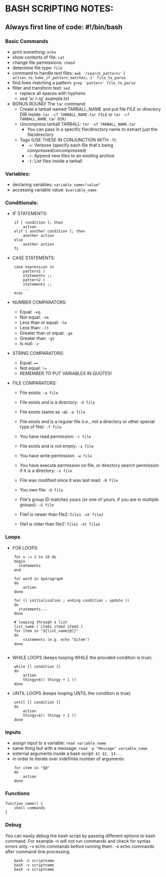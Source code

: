 # BASH SCRIPTING NOTES:
## Always first line of code: #!/bin/bash

### Basic Commands
* print something: ```echo```
* show contents of file: ```cat```
* change file permissions: ```chmod```
* determine file type: ```file```
* command to handle text files: ```awk '/search_pattern/ { action_to_take_if_pattern_matches; }' file_to_parse```
* find lines matching a pattern: ```grep 'pattern' file_to_parse```
* filter and transform text: ```sed```
	* replace all spaces with hyphens
	* sed 's/ /-/g' example.txt
* BONUS ROUND! The ```tar``` command:
	* Create a tarball named TARBALL_NAME and put file FILE or directory DIR inside: ```tar -cf TARBALL_NAME.tar FILE``` or ```tar -cf TARBALL_NAME.tar DIR/```
	* Uncompress tarball TARBALL: ```tar -xf TARBALL_NAME.tar```
		* You can pass in a specific file/directory name to extract just the file/directory
	* Tags (USE THESE IN CONJUNCTION WITH ```-f```):
		* ```-v```: Verbose (specify each file that's being compressed/uncompressed)
		* ```-r```: Append new files to an existing archive
		* ```-t```: List files inside a tarball

### Variables:
* declaring variables: ```variable_name="value"```
* accessing variable value: ```$variable_name```

### Conditionals:
* IF STATEMENTS:
```
	if [ condition ]; then
		action
	elif [ another condition ]; then
		another action
	else
		another action
	fi
```

* CASE STATEMENTS:
```
	case expression in
	    pattern1 )
		statements ;;
	    pattern2 )
		statements ;;
	    ...
	esac
```

* NUMBER COMPARATORS:
	* Equal: ```-eq```
	* Not equal: ```-ne```
	* Less than or equal: ```-le```
	* Less than: ```-lt```
	* Greater than or equal: ```-ge```
	* Greater than: ```-gt```
	* Is null: ```-z```

* STRING COMPARATORS:
	* Equal: ```==```
	* Not equal: ```!=```
	* REMEMBER TO PUT VARIABLES IN QUOTES!
	
* FILE COMPARATORS:
	* File exists: ```-a file```
	* File exists and is a directory: ```-d file```
	* File exists (same as -a): ```-e file```
	* File exists and is a regular file (i.e., not a directory or other special type of file): ```-f file```
	* You have read permission: ```-r file``` 
	* File exists and is not empty: ```-s file```
	* You have write permission: ```-w file```
	* You have execute permission on file, or directory search permission if it is a directory: ```-x file```
	* File was modified since it was last read: ```-N file```
	* You own file: ```-O file```
	* File's group ID matches yours (or one of yours, if you are in multiple groups): ```-G file```

	* File1 is newer than file2: ```file1 -nt file2```
	* file1 is older than file2: ```file1 -ot file2```

### Loops
* FOR LOOPS:
```
	for x := 1 to 10 do
	begin
	  statements
	end

	for word in $paragraph
	do
		action	
	done
	
	for (( initialisation ; ending condition ; update ))
	do
	  statements...
	done
	
	# looping through a list
	list_name ( item1 item2 item3 )
	for item in "${list_name[@]}"
	do
		statements (e.g. echo "$item")
	done
	
```

* WHILE LOOPS (keeps looping WHILE the provided condition is true):
```
	while [[ condition ]]
	do
		action
		thingy=$(( thingy + 1 ))
	done
```

* UNTIL LOOPS (keeps looping UNTIL the condition is true):
```
	until [[ condition ]]
	do
		action
		thingy=$(( thingy + 1 ))
	done
```

### Inputs
* assign input to a variable: ```read variable_name```
* same thing but with a message: ```read -p "Message" variable_name```
* external arguments inside a bash script: ```$1 $2, $3...```
* in order to iterate over indefinite number of arguments:
```
	for item in "$@"
	do
		action
	done
```

### Functions
```
function name() {
    shell commands
}
```

### Debug
You can easily debug the bash script by passing different options to bash command. For example -n will not run commands and check for syntax errors only. -v echo commands before running them. -x echo commands after command-line processing.
```
	bash -n scriptname
	bash -v scriptname
	bash -x scriptname
```
